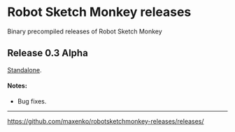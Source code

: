 # Robot Sketch Monkey releases
Binary precompiled releases of Robot Sketch Monkey

## Release 0.3 Alpha
[Standalone](https://github.com/maxenko/robotsketchmonkey-releases/releases/download/alpha-0.3/robot-sketch-monkey-0.3.zip).

#### Notes:
* Bug fixes.

***
https://github.com/maxenko/robotsketchmonkey-releases/releases/